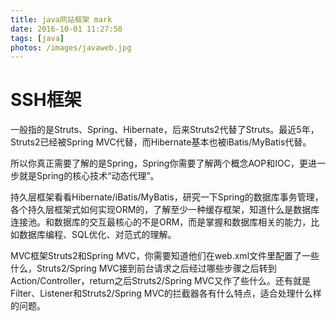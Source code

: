 ```yaml
---
title: java网站框架 mark
date: 2016-10-01 11:27:50
tags: [java]
photos: /images/javaweb.jpg
---
```


# SSH框架

一般指的是Struts、Spring、Hibernate，后来Struts2代替了Struts。最近5年，Struts2已经被Spring MVC代替，而Hibernate基本也被iBatis/MyBatis代替。

所以你真正需要了解的是Spring，Spring你需要了解两个概念AOP和IOC，更进一步就是Spring的核心技术“动态代理”。

持久层框架看看Hibernate/iBatis/MyBatis，研究一下Spring的数据库事务管理，各个持久层框架式如何实现ORM的，了解至少一种缓存框架，知道什么是数据库连接池。和数据库的交互最核心的不是ORM，而是掌握和数据库相关的能力，比如数据库编程、SQL优化、对范式的理解。

MVC框架Struts2和Spring MVC，你需要知道他们在web.xml文件里配置了一些什么，Struts2/Spring MVC接到前台请求之后经过哪些步骤之后转到Action/Controller，return之后Struts2/Spring MVC又作了些什么。还有就是Filter、Listener和Struts2/Spring MVC的拦截器各有什么特点，适合处理什么样的问题。
